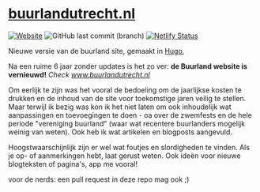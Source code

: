 # [buurlandutrecht.nl](https://www.buurlandutrecht.nl)
[![Website](https://img.shields.io/website?down_color=red&down_message=offline&label=buurlandutrecht.nl&up_color=green&up_message=online&url=https%3A%2F%2Fbuurlandutrecht.nl)](https://www.buurlandutrecht.nl) ![GitHub last commit (branch)](https://img.shields.io/github/last-commit/iroQuai/buurlandutrecht.nl/main) [![Netlify Status](https://api.netlify.com/api/v1/badges/65371a63-9511-4c85-b553-61b00d6080a3/deploy-status)](https://app.netlify.com/sites/buurland/deploys) 

Nieuwe versie van de buurland site, gemaakt in [Hugo](https://www.gohugo.io),   

Na een ruime 6 jaar zonder updates is het zo ver: **de Buurland website is vernieuwd!**
_Check www.buurlandutrecht.nl_


Om eerlijk te zijn was het vooral de bedoeling om de jaarlijkse kosten te drukken en de inhoud van de site voor toekomstige jaren veilig te stellen. Maar terwijl ik bezig was kon ik het niet laten om ook inhoudelijk wat aanpassingen en toevoegingen te doen - oa over de zwemfests  en de hele periode "vereniging buurland" (waar wat recentere buurlanders mogelijk weinig van weten). Ook heb ik wat artikelen en blogposts aangevuld.

Hoogstwaarschijnlijk zijn er wel wat foutjes en slordigheden te vinden. Als je op- of aanmerkingen hebt, laat gerust weten. Ook ideën voor nieuwe blogteksten of pagina's, app me vooral! 

voor de nerds: een pull request in deze repo mag ook ;)
